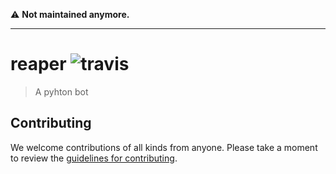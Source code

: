 :warning: **Not maintained anymore.**
- - - -
# reaper ![travis](https://travis-ci.org/underc0de/reaper.svg?branch=master)
> A pyhton bot

## Contributing

We welcome contributions of all kinds from anyone. Please take a moment to
review the [guidelines for contributing](CONTRIBUTING.md).

